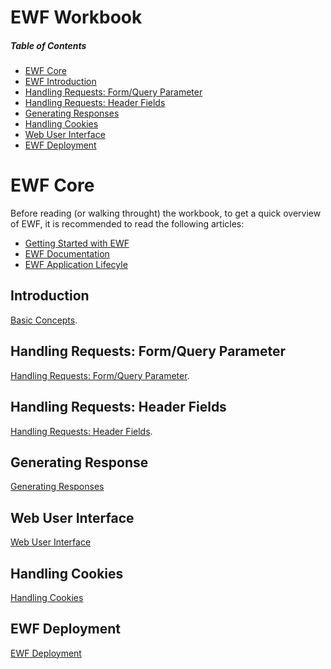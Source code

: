 # EWF Workbook

##### Table of Contents  
* [EWF Core](#core)  
* [EWF Introduction](#introduction)
* [Handling Requests: Form/Query Parameter](#form_query_parameters)
* [Handling Requests: Header Fields](#header_fields)
* [Generating Responses](#generating_responses)
* [Handling Cookies](#handling_cookies) 
* [Web User Interface](#wui) 
* [EWF Deployment](#deployment)

<a name="core"></a>

# EWF Core
Before reading (or walking throught) the workbook, to get a quick overview of EWF, it is recommended to read the following articles:

* [Getting Started with EWF](http://eiffelwebframework.github.io/EWF/getting-started/)
* [EWF Documentation](http://eiffelwebframework.github.io/EWF/workbook/workbook)
* [EWF Application Lifecyle](https://github.com/EiffelWebFramework/ewf_examples/wiki/Application-Lifecycle)


<a name="introduction"></a>

## Introduction
[Basic Concepts](./basics/basics.md).

<a name="form_query_parameters"></a>

## Handling Requests: Form/Query Parameter
[Handling Requests: Form/Query Parameter](./handling_request/form.md).

<a name="header_fields"></a>

## Handling Requests: Header Fields
[Handling Requests: Header Fields](./handling_request/headers.md).

<a name="generating_responses"></a>

## Generating Response
[Generating Responses](./generating_response/generating_response.md)

<a name="wui"></a>

## Web User Interface
[Web User Interface](./wui/readme.md) 

<a name="handling_cookies"></a>

## Handling Cookies
[Handling Cookies](./handling_cookies/handling_cookies.md) 

<a name="deployment"></a>

## EWF Deployment
[EWF Deployment](./deployment/readme.md) 

